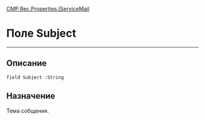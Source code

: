 ﻿---
Link: CMP.Rec.Properties.IServiceMail.@Subject
---

<!---  Навигация
[Имя проекта](#) :
-->
[CMP.Rec.Properties.IServiceMail](Default)

# Поле Subject
---

## Описание

    field Subject :String

<!--
## Аргументы{#Args}

### Аргумент1

Описание аргумента 1
-->

## Назначение

Тема собщения.

<!--
## Пример

    Subject...
-->

